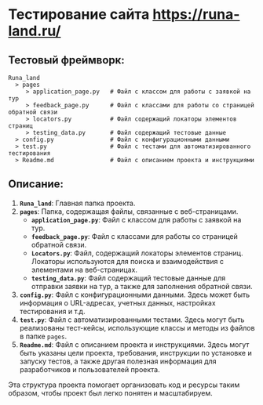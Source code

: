# Тестирование сайта https://runa-land.ru/
## Тестовый фреймворк:
```
Runa_land
  > pages
     > application_page.py   # Файл с классом для работы с заявкой на тур
     > feedback_page.py      # Файл с классами для работы со страницей обратной связи
     > locators.py           # Файл содержащий локаторы элементов страниц
     > testing_data.py       # Файл содержащий тестовые данные
  > config.py                # Файл с конфигурационными данными
  > test.py                  # Файл с тестами для автоматизированного тестирования
  > Readme.md                # Файл с описанием проекта и инструкциями
```

## Описание:

1. **`Runa_land`**: Главная папка проекта.
2. **`pages`**: Папка, содержащая файлы, связанные с веб-страницами.
    - **`application_page.py`**: Файл с классом для работы с заявкой на тур.
    - **`feedback_page.py`**: Файл с классами для работы со страницей обратной связи.
    - **`Locators.py`**: Файл, содержащий локаторы элементов страниц. Локаторы используются для поиска и взаимодействия с элементами на веб-страницах. 
    - **`testing_data.py`**: Файл содержащий тестовые данные для отправки заявки на тур, а также для заполнения обратной связи.
3. **`config.py`**: Файл с конфигурационными данными. Здесь может быть информация о URL-адресах, учетных данных, настройках тестирования и т.д.
4. **`test.py`**: Файл с автоматизированными тестами. Здесь могут быть реализованы тест-кейсы, использующие классы и методы из файлов в папке `pages`.
5. **`Readme.md`**: Файл с описанием проекта и инструкциями. Здесь могут быть указаны цели проекта, требования, инструкции по установке и запуску тестов, а также другая полезная информация для разработчиков и пользователей проекта.

Эта структура проекта помогает организовать код и ресурсы таким образом, чтобы проект был легко понятен и масштабируем.